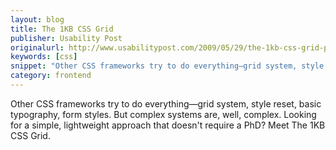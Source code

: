 ```yaml
---
layout: blog
title: The 1KB CSS Grid
publisher: Usability Post
originalurl: http://www.usabilitypost.com/2009/05/29/the-1kb-css-grid-part-1/
keywords: [css]
snippet: "Other CSS frameworks try to do everything—grid system, style reset, basic typography, form styles. But complex systems are, well, complex. Looking for a simple, lightweight approach that doesn't require a PhD? Meet The 1KB CSS Grid."
category: frontend
---
```


Other CSS frameworks try to do everything—grid system, style reset, basic typography, form styles. But complex systems are, well, complex. Looking for a simple, lightweight approach that doesn't require a PhD? Meet The 1KB CSS Grid.